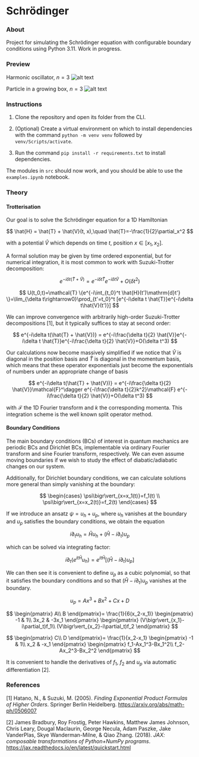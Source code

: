 # Schrödinger

### About
Project for simulating the Schrödinger equation with configurable boundary conditions using Python 3.11. Work in progress.

### Preview

Harmonic oscillator, $n=3$
![alt text](images/ho3.gif)

Particle in a growing box, $n=3$
![alt text](images/pib3.gif)

### Instructions

1. Clone the repository and open its folder from the CLI.

2. (Optional) Create a virtual environment on which to install dependencies with the command `python -m venv venv` followed by `venv/Scripts/activate`.

3. Run the command `pip install -r requirements.txt` to install dependencies.

The modules in `src` should now work, and you should be able to use the `examples.ipynb` notebook.

### Theory 

#### Trotterisation

Our goal is to solve the Schrödinger equation for a 1D Hamiltonian

$$
\hat{H} = \hat{T} + \hat{V}(t, x),\quad
\hat{T}=-\frac{1}{2}\partial_x^2
$$

with a potential $\hat{V}$ which depends on time $t$, position $x\in[x_1,x_2]$.

A formal solution may be given by time ordered exponential, but for numerical integration, it is most common to work with Suzuki-Trotter decomposition:

$$
e^{-i\delta t(\hat{T} + \hat{V})} = e^{-i\delta t \hat{T}}e^{-i\delta t\hat{V}}+O(\delta t^2)
$$

$$
U(t_0,t)=\mathcal{T} \{e^{-i\int_{t_0}^t \hat{H}(t')\mathrm{d}t'} \}=\lim_{\delta t\rightarrow0}\prod_{t'=t_0}^t [e^{-i\delta t \hat{T}}e^{-i\delta t\hat{V}(t')}]
$$

We can improve convergence with arbitrarily high-order Suzuki-Trotter decompositions [1], but it typically suffices to stay at second order: 

$$
e^{-i\delta t(\hat{T} + \hat{V})} = e^{-i\frac{\delta t}{2} \hat{V}}e^{-i\delta t \hat{T}}e^{-i\frac{\delta t}{2} \hat{V}}+O(\delta t^3)
$$

Our calculations now become massively simplified if we notice that $\hat{V}$ is diagonal in the position basis and $\hat{T}$ is diagonal in the momentum basis, which means that these operator exponentials just become the exponentials of numbers under an appropriate change of basis

$$
e^{-i\delta t(\hat{T} + \hat{V})} = e^{-i\frac{\delta t}{2} \hat{V}}\mathcal{F}^\dagger e^{-i\frac{\delta t}{2}k^2}\mathcal{F} e^{-i\frac{\delta t}{2} \hat{V}}+O(\delta t^3)
$$

with $\mathcal{F}$ the 1D Fourier transform and $k$ the corresponding momenta. This integration scheme is the well known split operator method.

#### Boundary Conditions
The main boundary conditions (BCs) of interest in quantum mechanics are periodic BCs and Dirichlet BCs, implementable via ordinary Fourier transform and sine Fourier transform, respectively. We can even assume moving boundaries if we wish to study the effect of diabatic/adiabatic changes on our system.

Additionally, for Dirichlet boundary conditions, we can calculate solutions more general than simply vanishing at the boundary:

$$
\begin{cases}
\psi\bigr\vert_{x=x_1(t)}=f_1(t) \\
\psi\bigr\vert_{x=x_2(t)}=f_2(t)
\end{cases}
$$

If we introduce an ansatz $\psi=u_h+u_p$, where $u_h$ vanishes at the boundary and $u_p$ satisfies the boundary conditions, we obtain the equation

$$
i\partial_t u_h = \hat{H}u_h + (\hat{H} - i\partial_t) u_p
$$

which can be solved via integrating factor:

$$
i\partial_t(e^{it\hat{H}}u_h)=e^{it\hat{H}}[(\hat{H}-i\partial_t)u_p]
$$

We can then see it is convenient to define $u_p$ as a cubic polynomial, so that it satisfies the boundary conditions and so that $(\hat{H} - i\partial_t) u_p$ vanishes at the boundary.

$$
u_p = Ax^3+Bx^2+Cx+D
$$

$$
\begin{pmatrix}
A\\ B
\end{pmatrix}=
\frac{1}{6(x_2-x_1)}
\begin{pmatrix}
-1 & 1\\
3x_2 & -3x_1
\end{pmatrix}
\begin{pmatrix}
(V\bigr\vert_{x_1}-i\partial_t)f_1\\
(V\bigr\vert_{x_2}-i\partial_t)f_2
\end{pmatrix}
$$

$$
\begin{pmatrix}
C\\ D
\end{pmatrix}=
\frac{1}{x_2-x_1}
\begin{pmatrix}
-1 & 1\\
x_2 & -x_1
\end{pmatrix}
\begin{pmatrix}
f_1-Ax_1^3-Bx_1^2\\
f_2-Ax_2^3-Bx_2^2
\end{pmatrix}
$$

It is convenient to handle the derivatives of $f_1$, $f_2$ and $u_p$ via automatic differentiation [2].

### References

[1] Hatano, N., & Suzuki, M. (2005). *Finding Exponential Product Formulas of Higher Orders*. Springer Berlin Heidelberg. https://arxiv.org/abs/math-ph/0506007

[2] James Bradbury, Roy Frostig, Peter Hawkins, Matthew James Johnson, Chris Leary, Dougal Maclaurin, George Necula, Adam Paszke, Jake VanderPlas, Skye Wanderman-Milne, & Qiao Zhang. (2018). *JAX: composable transformations of Python+NumPy programs*. https://jax.readthedocs.io/en/latest/quickstart.html